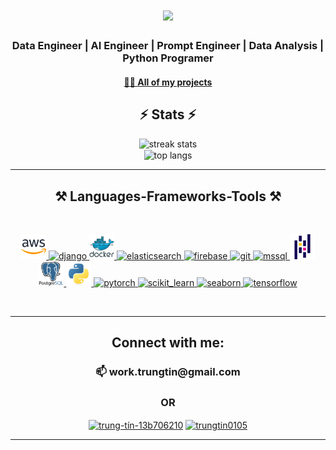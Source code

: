 <h1 align="center">
    <img src="https://readme-typing-svg.herokuapp.com/?font=Righteous&size=35&center=true&vCenter=true&width=500&height=70&duration=3000&lines=Hi!+👋;+I'm+Trung+Tin!;" />
</h1>

<h3 align="center">Data Engineer | AI Engineer | Prompt Engineer | Data Analysis | Python Programer </h3>
<div align="center">
 
<h4>
    <a href='https://github.com/MidoriyaHero?tab=repositories'>👨‍💻 All of my projects</a>
    </h4>

 </div>

<h2 align="center">⚡ Stats ⚡</h2>
<div align=center>
  <img width=450 src="https://github-readme-streak-stats-salesp07.vercel.app/?user=MidoriyaHero&count_private=true&theme=tokyonight&border_radius=10" alt="streak stats"/>
  <br/>
  <img width=325 align="center" src="https://github-readme-stats-salesp07.vercel.app/api/top-langs/?username=MidoriyaHero&hide=HTML&langs_count=8&layout=compact&theme=tokyonight&border_radius=10&size_weight=0.5&count_weight=0.5&exclude_repo=github-readme-stats" alt="top langs" />
</div>

 <hr/>
 
<h2 align="center">⚒️ Languages-Frameworks-Tools ⚒️</h2>
<br/>
<p align="center"> <a href="https://aws.amazon.com" target="_blank" rel="noreferrer"> <img src="https://raw.githubusercontent.com/devicons/devicon/master/icons/amazonwebservices/amazonwebservices-original-wordmark.svg" alt="aws" width="40" height="40"/> </a> <a href="https://www.djangoproject.com/" target="_blank" rel="noreferrer"> <img src="https://cdn.worldvectorlogo.com/logos/django.svg" alt="django" width="40" height="40"/> </a> <a href="https://www.docker.com/" target="_blank" rel="noreferrer"> <img src="https://raw.githubusercontent.com/devicons/devicon/master/icons/docker/docker-original-wordmark.svg" alt="docker" width="40" height="40"/> </a> <a href="https://www.elastic.co" target="_blank" rel="noreferrer"> <img src="https://www.vectorlogo.zone/logos/elastic/elastic-icon.svg" alt="elasticsearch" width="40" height="40"/> </a> <a href="https://firebase.google.com/" target="_blank" rel="noreferrer"> <img src="https://www.vectorlogo.zone/logos/firebase/firebase-icon.svg" alt="firebase" width="40" height="40"/> </a> <a href="https://git-scm.com/" target="_blank" rel="noreferrer"> <img src="https://www.vectorlogo.zone/logos/git-scm/git-scm-icon.svg" alt="git" width="40" height="40"/> </a> <a href="https://www.microsoft.com/en-us/sql-server" target="_blank" rel="noreferrer"> <img src="https://www.svgrepo.com/show/303229/microsoft-sql-server-logo.svg" alt="mssql" width="40" height="40"/> </a> <a href="https://pandas.pydata.org/" target="_blank" rel="noreferrer"> <img src="https://raw.githubusercontent.com/devicons/devicon/2ae2a900d2f041da66e950e4d48052658d850630/icons/pandas/pandas-original.svg" alt="pandas" width="40" height="40"/> </a> <a href="https://www.postgresql.org" target="_blank" rel="noreferrer"> <img src="https://raw.githubusercontent.com/devicons/devicon/master/icons/postgresql/postgresql-original-wordmark.svg" alt="postgresql" width="40" height="40"/> </a> <a href="https://www.python.org" target="_blank" rel="noreferrer"> <img src="https://raw.githubusercontent.com/devicons/devicon/master/icons/python/python-original.svg" alt="python" width="40" height="40"/> </a> <a href="https://pytorch.org/" target="_blank" rel="noreferrer"> <img src="https://www.vectorlogo.zone/logos/pytorch/pytorch-icon.svg" alt="pytorch" width="40" height="40"/> </a> <a href="https://scikit-learn.org/" target="_blank" rel="noreferrer"> <img src="https://upload.wikimedia.org/wikipedia/commons/0/05/Scikit_learn_logo_small.svg" alt="scikit_learn" width="40" height="40"/> </a> <a href="https://seaborn.pydata.org/" target="_blank" rel="noreferrer"> <img src="https://seaborn.pydata.org/_images/logo-mark-lightbg.svg" alt="seaborn" width="40" height="40"/> </a> <a href="https://www.tensorflow.org" target="_blank" rel="noreferrer"> <img src="https://www.vectorlogo.zone/logos/tensorflow/tensorflow-icon.svg" alt="tensorflow" width="40" height="40"/> </a> </p>
<br/>
<hr/>

<div align="center"> 
    <h2 >Connect with me:</h2>
    <h3 >
        📫 work.trungtin@gmail.com
    </h3>
    <div>
        <h3>OR</h3>
    </div>
<p >
<a href="https://linkedin.com/in/trung-tín-13b706210" target="blank"><img align="center" src="https://raw.githubusercontent.com/rahuldkjain/github-profile-readme-generator/master/src/images/icons/Social/linked-in-alt.svg" alt="trung-tín-13b706210" height="40" width="50" /></a>
<a href="https://fb.com/trungtin0105" target="blank"><img align="center" src="https://raw.githubusercontent.com/rahuldkjain/github-profile-readme-generator/master/src/images/icons/Social/facebook.svg" alt="trungtin0105" height="40" width="50" /></a>
</p>

</div>

<hr/>
